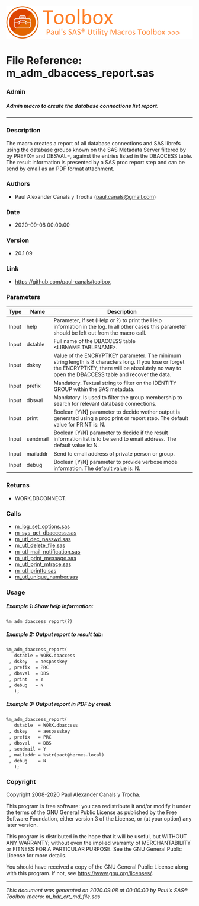 ![../../misc/images/doc_header.png](../../misc/images/doc_header.png)
# 
# File Reference: m_adm_dbaccess_report.sas

### Admin

##### Admin macro to create the database connections list report.

***

### Description
The macro creates a report of all database connections and SAS librefs using the database groups known on the SAS Metadata Server filtered by by PREFIX= and DBSVAL=, against the entries listed in the DBACCESS table. The result information is presented by a SAS proc report step and can be send by email as an PDF format attachment.



### Authors
* Paul Alexander Canals y Trocha (paul.canals@gmail.com)

### Date
* 2020-09-08 00:00:00

### Version
* 20.1.09

### Link
* https://github.com/paul-canals/toolbox

### Parameters
| Type | Name | Description |
| ---- | ---- | ----------- |
| Input | help | Parameter, if set (Help or ?) to print the Help information in the log. In all other cases this parameter should be left out from the macro call. |
| Input | dstable | Full name of the DBACCESS table <LIBNAME.TABLENAME>. |
| Input | dskey | Value of the ENCRYPTKEY parameter. The minimum string length is 8 characters long. If you lose or forget the ENCRYPTKEY, there will be absolutely no way to open the DBACCESS table and recover the data. |
| Input | prefix | Mandatory. Textual string to filter on the IDENTITY GROUP within the SAS metadata. |
| Input | dbsval | Mandatory. Is used to filter the group membership to search for relevant database connections. |
| Input | print | Boolean [Y/N] parameter to decide wether output is generated using a proc print or report step. The default value for PRINT is: N. |
| Input | sendmail | Boolean [Y/N] parameter to decide if the result information list is to be send to email address. The default value is: N. |
| Input | mailaddr | Send to email address of private person or group. |
| Input | debug | Boolean [Y/N] parameter to provide verbose mode information. The default value is: N. |

### Returns
* WORK.DBCONNECT.

### Calls
* [m_log_set_options.sas](m_log_set_options.md)
* [m_sys_get_dbaccess.sas](m_sys_get_dbaccess.md)
* [m_utl_dec_passwd.sas](m_utl_dec_passwd.md)
* [m_utl_delete_file.sas](m_utl_delete_file.md)
* [m_utl_mail_notification.sas](m_utl_mail_notification.md)
* [m_utl_print_message.sas](m_utl_print_message.md)
* [m_utl_print_mtrace.sas](m_utl_print_mtrace.md)
* [m_utl_printto.sas](m_utl_printto.md)
* [m_utl_unique_number.sas](m_utl_unique_number.md)

### Usage

##### Example 1: Show help information:
```sas
%m_adm_dbaccess_report(?)
```

##### Example 2: Output report to result tab:
```sas
%m_adm_dbaccess_report(
   dstable = WORK.dbaccess
 , dskey   = aespasskey
 , prefix  = PRC
 , dbsval  = DBS
 , print   = Y
 , debug   = N
   );
```

##### Example 3: Output report in PDF by email:
```sas
%m_adm_dbaccess_report(
   dstable  = WORK.dbaccess
 , dskey    = aespasskey
 , prefix   = PRC
 , dbsval   = DBS
 , sendmail = Y
 , mailaddr = %str(pact@hermes.local)
 , debug    = N
   );
```

### Copyright
Copyright 2008-2020 Paul Alexander Canals y Trocha. 
 
This program is free software: you can redistribute it and/or modify 
it under the terms of the GNU General Public License as published by 
the Free Software Foundation, either version 3 of the License, or 
(at your option) any later version. 
 
This program is distributed in the hope that it will be useful, 
but WITHOUT ANY WARRANTY; without even the implied warranty of 
MERCHANTABILITY or FITNESS FOR A PARTICULAR PURPOSE. See the 
GNU General Public License for more details. 
 
You should have received a copy of the GNU General Public License 
along with this program. If not, see <https://www.gnu.org/licenses/>. 


***
*This document was generated on 2020.09.08 at 00:00:00 by Paul's SAS&reg; Toolbox macro: m_hdr_crt_md_file.sas*
